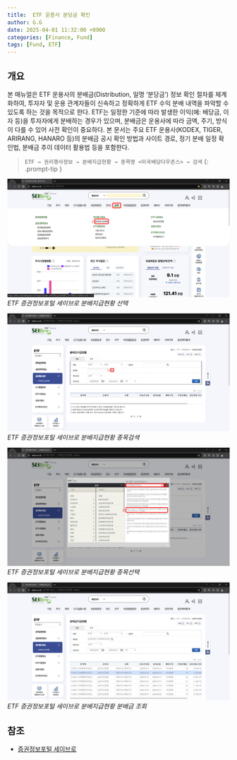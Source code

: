 ```yaml
---
title:  ETF 운용사 분당금 확인
author: G.G
date: 2025-04-01 11:32:00 +0900
categories: [Finance, Fund]
tags: [Fund, ETF]
---
```


## 개요
본 매뉴얼은 ETF 운용사의 분배금(Distribution, 일명 ‘분당금’) 정보 확인 절차를 체계화하여, 투자자 및 운용 관계자들이 신속하고 정확하게 ETF 수익 분배 내역을 파악할 수 있도록 하는 것을 목적으로 한다.
ETF는 일정한 기준에 따라 발생한 이익(예: 배당금, 이자 등)을 투자자에게 분배하는 경우가 있으며, 분배금은 운용사에 따라 금액, 주기, 방식이 다를 수 있어 사전 확인이 중요하다.
본 문서는 주요 ETF 운용사(KODEX, TIGER, ARIRANG, HANARO 등)의 분배금 공시 확인 방법과 사이트 경로, 정기 분배 일정 확인법, 분배금 추이 데이터 활용법 등을 포함한다.

> `ETF → 권리행사정보 → 분배지급현황 → 종목명 <미국배당다우존스> → 검색`
> {: .prompt-tip }

![ETF_1](/assets/img/2025-04-01/ETF_1.png)
_ETF 증권정보포털 세이브로 분배지급현황 선택_

![ETF_2](/assets/img/2025-04-01/ETF_2.png)
_ETF 증권정보포털 세이브로 분배지급현황 종목검색_

![ETF_3](/assets/img/2025-04-01/ETF_3.png)
_ETF 증권정보포털 세이브로 분배지급현황 종목선택_

![ETF_4](/assets/img/2025-04-01/ETF_4.png)
_ETF 증권정보포털 세이브로 분배지급현황 분배금 조회_

## 참조
- [증권정보포털 세이브로](https://seibro.or.kr)

